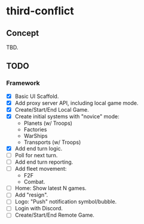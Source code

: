 # third-conflict

## Concept

TBD.

## TODO

### Framework

- [x] Basic UI Scaffold.
- [x] Add proxy server API, including local game mode.
- [x] Create/Start/End Local Game.
- [x] Create initial systems with "novice" mode:
  - Planets (w/ Troops)
  - Factories
  - WarShips
  - Transports (w/ Troops)
- [x] Add end turn logic.
- [ ] Poll for next turn.
- [ ] Add end turn reporting.
- [ ] Add fleet movement:
  - F2F
  - Combat.
- [ ] Home: Show latest N games.
- [ ] Add "resign".
- [ ] Logo: "Push" notification symbol/bubble.
- [ ] Login with Discord.
- [ ] Create/Start/End Remote Game.
